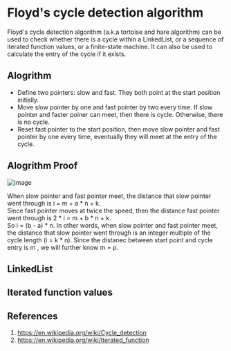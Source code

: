 # Floyd's cycle detection algorithm

Floyd's cycle detection algorithm (a.k.a tortoise and hare algorithm) can be used to check whether there is a cycle within a LinkedList, or a sequence of iterated function values, or a finite-state machine. It can also be used to calculate the entry of the cycle if it exists.


## Alogrithm
- Define two pointers: slow and fast. They both point at the start position initially.
- Move slow pointer by one and fast pointer by two every time. If slow pointer and faster poiner can meet, then there is cycle. Otherwise, there is no cycle.
- Reset fast pointer to the start position, then move slow pointer and fast pointer by one every time, eventually they will meet at the entry of the cycle.

## Alogrithm Proof
![image](https://github.com/idanhuang/DataStructure-and-Algorithm/blob/master/image/floyd's%20cycle%20detection.PNG)

When slow pointer and fast pointer meet, the distance that slow pointer went through is i = m + a * n + k. <br/>
Since fast pointer moves at twice the speed, then the distance fast pointer went through is 2 * i = m + b * n + k. <br/> 
So i = (b - a) * n. In other words, when slow pointer and fast pointer meet, the distance that slow pointer went through is an integer multiple of the cycle length (i = k * n). Since the distanec between start point and cycle entry is m , we will further know m = p.

 

## LinkedList


## Iterated function values



## References
1. https://en.wikipedia.org/wiki/Cycle_detection
2. https://en.wikipedia.org/wiki/Iterated_function
